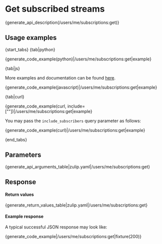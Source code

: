 # Get subscribed streams

{generate_api_description(/users/me/subscriptions:get)}

## Usage examples

{start_tabs}
{tab|python}

{generate_code_example(python)|/users/me/subscriptions:get|example}

{tab|js}

More examples and documentation can be found [here](https://github.com/zulip/zulip-js).

{generate_code_example(javascript)|/users/me/subscriptions:get|example}

{tab|curl}

{generate_code_example(curl, include=[""])|/users/me/subscriptions:get|example}

You may pass the `include_subscribers` query parameter as follows:

{generate_code_example(curl)|/users/me/subscriptions:get|example}

{end_tabs}

## Parameters

{generate_api_arguments_table|zulip.yaml|/users/me/subscriptions:get}

## Response

#### Return values

{generate_return_values_table|zulip.yaml|/users/me/subscriptions:get}

#### Example response

A typical successful JSON response may look like:

{generate_code_example|/users/me/subscriptions:get|fixture(200)}
